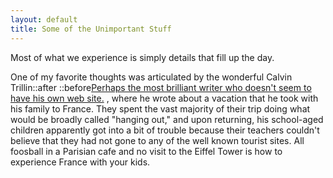 ```yaml
---
layout: default
title: Some of the Unimportant Stuff
---
```


<p class="subtitle">Most of what we experience is simply details that fill up the day.</p>

One of my favorite thoughts was articulated by the wonderful
<span>Calvin Trillin<label for="sn-calvin-trillin" class="margin-toggle sidenote-number">::after</label></span>
<span class="sidenote">::before<a href="https://en.wikipedia.org/wiki/Calvin_Trillin">Perhaps the most brilliant writer who doesn't seem to have his own web site.</a>
, where he wrote about a vacation that he took with his family to France. They spent the vast majority of their trip doing what would be broadly called "hanging out," and upon returning, his school-aged children apparently got into a bit of trouble because their teachers couldn't believe that they had not gone to any of the well known tourist sites.  All foosball in a Parisian cafe and no visit to the Eiffel Tower is how to experience France with your kids.
